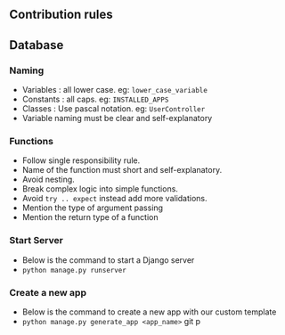 ## Contribution rules

## Database


### Naming
- Variables : all lower case. eg: `lower_case_variable`
- Constants : all caps. eg: `INSTALLED_APPS`
- Classes : Use pascal notation. eg: `UserController`
- Variable naming must be clear and self-explanatory 

### Functions
- Follow single responsibility rule.
- Name of the function must short and self-explanatory.
- Avoid nesting.
- Break complex logic into simple functions.
- Avoid `try .. expect` instead add more validations.
- Mention the type of argument passing
- Mention the return type of a function



### Start Server 
- Below is the command to start a Django server
- `python manage.py runserver`

### Create a new app 
- Below is the command to create a new app with our custom template
- `python manage.py generate_app <app_name>`
git p